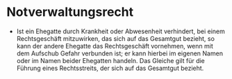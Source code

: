 # Notverwaltungsrecht

- Ist ein Ehegatte durch Krankheit oder Abwesenheit verhindert, bei einem Rechtsgeschäft mitzuwirken, das sich auf das Gesamtgut bezieht, so kann der andere Ehegatte das Rechtsgeschäft vornehmen, wenn mit dem Aufschub Gefahr verbunden ist; er kann hierbei im eigenen Namen oder im Namen beider Ehegatten handeln. Das Gleiche gilt für die Führung eines Rechtsstreits, der sich auf das Gesamtgut bezieht.

